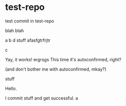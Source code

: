 # test-repo

test commit in test-repo

blah blah

a
b d
 stuff
 afasfgtrfrjtr

c

Yay, it works!
ergrsgs
This time it's autoconfirmed, right?

(and don't bother me with autoconfirmed, mkay?)

stuff

Hello.

I commit stuff and get successful.
a

